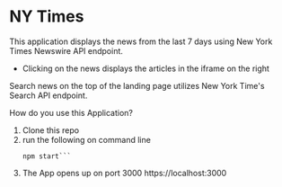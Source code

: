 # NY Times 

This application displays the news from the last 7 days using New York Times Newswire API endpoint.
  - Clicking on the news displays the articles in the iframe on the right

Search news on the top of the landing page utilizes New York Time's Search API endpoint.

How do you use this Application?
  1. Clone this repo
  2. run the following on command line 
      ```npm install
      npm start```
  3. The App opens up on port 3000
      https://localhost:3000
